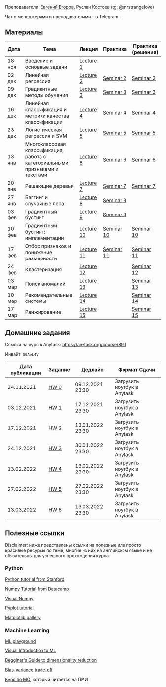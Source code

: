 
Преподаватели: [Евгений Егоров](https://evgenii-egorov.github.io/), Руслан Костоев (tg: @mrstrangeIove)

Чат с менеджерами и преподавателями - в Telegram.

## Материалы

| Дата | Тема | Лекция | Практика| Практика (решения) |
|------|------|--------|---------|--------------------|
|18 ноя|Введение и основные задачи| [Lecture 1](lectures/Lecture1) | | |
|02 дек|Линейная регрессия| [Lecture 2](lectures/Lecture2_lr.pdf) | [Seminar 2](practicals/sem_2_empty.ipynb) | [Seminar 2](practicals/sem_2_full.ipynb) | 
|09 дек|Градиентные методы обучения| [Lecture 3](lectures/Lecture3_gd.pdf) | [Seminar 3](practicals/sem_3_empty.ipynb) | [Seminar 3](practicals/sem_3_full.ipynb) | 
|16 дек|Линейная классификация и метрики качества классификации| [Lecture 4](lectures/Lecture4-linclass.pdf) | [Seminar 4](practicals/sem_4_empty.ipynb) | [Seminar 4](practicals/sem_4_full.ipynb) | 
|23 дек|Логистическая регрессия и SVM| [Lecture 5](lectures/Lecture5_LogReg_SVM.pdf) | [Seminar 5](practicals/sem_5_empty.ipynb) | [Seminar 5](practicals/sem_5_full.ipynb) | 
|13 янв |Многоклассовая классификация, работа с категориальными признаками и текстами| [Lecture 6](lectures/Lecture6-multiclass.pdf) | [Seminar 6](practicals/sem_6_empty.ipynb) | [Seminar 6](practicals/sem_6_full.ipynb) |
|20 янв |Решающие деревья| [Lecture 7](lectures/Lecture7_trees.pdf) | [Seminar 7](practicals/sem_7_empty.ipynb) | [Seminar 7](practicals/sem_7_full.ipynb) |
|27 янв |Бэггинг и случайные леса| [Lecture 8](lectures/Lecture8_ensembles.pdf) | [Seminar 8](practicals/sem_8.ipynb) | |
|03 фев |Градиентный бустинг| [Lecture 9](lectures/Lecture9_gradboost.pdf) | [Seminar 9](practicals/sem_9.ipynb) | |
|10 фев |Градиентный бустинг: имплементации| [Lecture 10](lectures/Lecture10_gb_part2.pdf) | [Seminar 10](practicals/sem_10_empty.ipynb) | [Seminar 10](practicals/sem_10_full.ipynb) |
|17 фев |Отбор признаков и понижение размерности| [Lecture 11](lectures/Lecture11_dim_red.pdf) | [Seminar 11](practicals/sem_11_empty.ipynb) | [Seminar 11](practicals/sem_11_full.ipynb) |
|24 фев |Кластеризация| [Lecture 12](lectures/Lecture12_cluster.pdf) | | [Seminar 12](practicals/sem_12_full.ipynb) |
|03 мар |Поиск аномалий| [Lecture 13](lectures/Lecture13_anomaly.pdf) | | [Seminar 13](practicals/sem_13_full.ipynb) |
|10 мар |Рекомендательные системы| [Lecture 14](lectures/Lecture14-recsys.pdf) | | [Seminar 14](practicals/sem_14_recsys.ipynb) |
|17 мар |Ранжирование| [Lecture 15](lectures/Lecture15_ranking.pdf) | | [Seminar 15](practicals/sem_15_full.ipynb) |

## Домашние задания
Ссылка на курс в Anytask: https://anytask.org/course/890

Инвайт: `S0AeL4V`


| Дата публикации| Задание | Дедлайн | Формат Сдачи|
|----------------|---------|---------|-------------|
|  24.11.2021  |[HW 0](https://github.com/weaselcmc/hse_ml_2021/tree/master/hw/hw0)|09.12.2021  23:30| Загрузить ноутбук в Anytask|
|  03.12.2021  |[HW 1](https://github.com/weaselcmc/hse_ml_2021/tree/master/hw/hw1)|17.12.2021  23:30| Загрузить ноутбук в Anytask|
|  17.12.2021  |[HW 2](https://github.com/weaselcmc/hse_ml_2021/tree/master/hw/hw2)|13.01.2022  23:30| Загрузить ноутбук в Anytask|
|  24.12.2021  |[HW 3](https://github.com/weaselcmc/hse_ml_2021/tree/master/hw/hw3)|30.01.2022  23:30| Загрузить ноутбук в Anytask|
|  13.02.2022  |[HW 4](https://github.com/weaselcmc/hse_ml_2021/tree/master/hw/hw4)|13.02.2022  23:30| Загрузить ноутбук в Anytask|
|  27.02.2022  |[HW 5](https://github.com/weaselcmc/hse_ml_2021/tree/master/hw/hw5)|27.02.2022  23:30 | Загрузить ноутбук в Anytask|
|  13.03.2022  |[HW 6](https://github.com/weaselcmc/hse_ml_2021/tree/master/hw/hw6)|13.03.2022  23:30 | Загрузить ноутбук в Anytask|

## Полезные ссылки
Disclaimer: ниже представлены ссылки на полезные или просто красивые ресурсы по теме, 
многие из них на английском языке и не обязательны для успешного прохождения курса. 

### Python
[Python tutorial from Stanford](https://cs231n.github.io/python-numpy-tutorial/)

[Numpy Tutorial from Datacamp](https://www.datacamp.com/community/tutorials/python-numpy-tutorial)

[Visual Numpy](http://jalammar.github.io/visual-numpy/)

[Pyplot tutorial](https://matplotlib.org/tutorials/introductory/pyplot.html)

[Matplotlib gallery](https://matplotlib.org/gallery.html)

### Machine Learning
[ML playground](https://ml-playground.com/)

[Visual Introduction to ML](http://www.r2d3.us/visual-intro-to-machine-learning-part-1/)

[Begginer's Guide to dimensionality reduction](https://idyll.pub/post/dimensionality-reduction-293e465c2a3443e8941b016d/)

[Bias-variance trade-off](http://www.r2d3.us/visual-intro-to-machine-learning-part-2/)

[Курс по МО](https://github.com/esokolov/ml-course-hse), который читается на ПМИ
